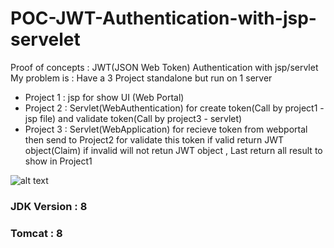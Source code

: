 # POC-JWT-Authentication-with-jsp-servelet
Proof of concepts : JWT(JSON Web Token) Authentication with jsp/servlet
My problem is : Have a 3 Project standalone but run on 1 server 
- Project 1 : jsp for show UI (Web Portal)
- Project 2 : Servlet(WebAuthentication) for create token(Call by project1 - jsp file) and validate token(Call by project3 - servlet)
- Project 3 : Servlet(WebApplication) for recieve token from webportal then send to Project2 for validate this token if valid return JWT object(Claim) if invalid will not retun JWT object , Last return all result to show in Project1 

![alt text](http://via.placeholder.com/350x150)

### JDK Version : 8 
### Tomcat : 8
